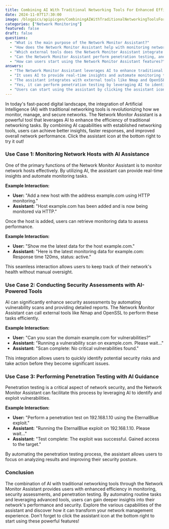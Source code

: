 ```yaml
---
title: Combining AI With Traditional Networking Tools For Enhanced Efficiency
date: 2024-11-07T17:30:00
image: /blogpics/apipicgen/CombiningAIWithTraditionalNetworkingToolsForEnhancedEfficiency-42IORO9G4W.jpg
categories: ["Network Monitoring"]
featured: false
draft: false
questions:
  - "What is the main purpose of the Network Monitor Assistant?"
  - "How does the Network Monitor Assistant help with monitoring network hosts?"
  - "Which external tools does the Network Monitor Assistant integrate with for security assessments?"
  - "Can the Network Monitor Assistant perform penetration testing, and how does it work?"
  - "How can users start using the Network Monitor Assistant features?"
answers:
  - "The Network Monitor Assistant leverages AI to enhance traditional networking tasks such as monitoring network hosts, conducting security assessments, and performing penetration testing, thereby improving efficiency, insights, and overall network performance."
  - "It uses AI to provide real-time insights and automate monitoring tasks, allowing users to add hosts for monitoring and retrieve up-to-date performance data like response times and status without manual oversight."
  - "The assistant integrates with external tools like Nmap and OpenSSL to automate vulnerability scans and generate detailed security reports."
  - "Yes, it can perform penetration testing by leveraging AI to identify and exploit vulnerabilities using specific exploits, such as EternalBlue, automating the testing process and providing results on the success of the exploit."
  - "Users can start using the assistant by clicking the assistant icon located at the bottom right of the interface to access its AI-powered networking tools and capabilities."
---
```

In today's fast-paced digital landscape, the integration of Artificial Intelligence (AI) with traditional networking tools is revolutionizing how we monitor, manage, and secure networks. The Network Monitor Assistant is a powerful tool that leverages AI to enhance the efficiency of traditional networking tasks. By combining AI capabilities with established networking tools, users can achieve better insights, faster responses, and improved overall network performance. Click the assistant icon at the bottom right to try it out!

### Use Case 1: Monitoring Network Hosts with AI Assistance

One of the primary functions of the Network Monitor Assistant is to monitor network hosts effectively. By utilizing AI, the assistant can provide real-time insights and automate monitoring tasks.

**Example Interaction:**
- **User:** "Add a new host with the address example.com using HTTP monitoring."
- **Assistant:** "Host example.com has been added and is now being monitored via HTTP."

Once the host is added, users can retrieve monitoring data to assess performance.

**Example Interaction:**
- **User:** "Show me the latest data for the host example.com."
- **Assistant:** "Here is the latest monitoring data for example.com: Response time 120ms, status: active."

This seamless interaction allows users to keep track of their network's health without manual oversight.

### Use Case 2: Conducting Security Assessments with AI-Powered Tools

AI can significantly enhance security assessments by automating vulnerability scans and providing detailed reports. The Network Monitor Assistant can call external tools like Nmap and OpenSSL to perform these tasks efficiently.

**Example Interaction:**
- **User:** "Can you scan the domain example.com for vulnerabilities?"
- **Assistant:** "Running a vulnerability scan on example.com. Please wait..."
- **Assistant:** "Scan complete: No critical vulnerabilities found."

This integration allows users to quickly identify potential security risks and take action before they become significant issues.

### Use Case 3: Performing Penetration Testing with AI Guidance

Penetration testing is a critical aspect of network security, and the Network Monitor Assistant can facilitate this process by leveraging AI to identify and exploit vulnerabilities.

**Example Interaction:**
- **User:** "Perform a penetration test on 192.168.1.10 using the EternalBlue exploit."
- **Assistant:** "Running the EternalBlue exploit on 192.168.1.10. Please wait..."
- **Assistant:** "Test complete: The exploit was successful. Gained access to the target."

By automating the penetration testing process, the assistant allows users to focus on analyzing results and improving their security posture.

### Conclusion

The combination of AI with traditional networking tools through the Network Monitor Assistant provides users with enhanced efficiency in monitoring, security assessments, and penetration testing. By automating routine tasks and leveraging advanced tools, users can gain deeper insights into their network's performance and security. Explore the various capabilities of the assistant and discover how it can transform your network management experience. Don't forget to click the assistant icon at the bottom right to start using these powerful features!